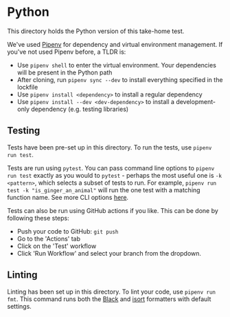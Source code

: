 # Python

This directory holds the Python version of this take-home test.

We've used [Pipenv](https://pypi.org/project/pipenv/) for dependency and virtual environment management.  If you've not
used Pipenv before, a TLDR is:

- Use `pipenv shell` to enter the virtual environment.  Your dependencies will be present in the Python path
- After cloning, run `pipenv sync --dev` to install everything specified in the lockfile
- Use `pipenv install <dependency>` to install a regular dependency
- Use `pipenv install --dev <dev-dependency>` to install a development-only dependency (e.g. testing libraries)

## Testing

Tests have been pre-set up in this directory.  To run the tests, use `pipenv run test`.

Tests are run using `pytest`. You can pass command line options to `pipenv run test` exactly as you would to `pytest` -
perhaps the most useful one is `-k <pattern>`, which selects a subset of tests to run. For example,
`pipenv run test -k "is_ginger_an_animal"` will run the one test with a matching function name. See more CLI options
[here](https://docs.pytest.org/en/6.2.x/usage.html).

Tests can also be run using GitHub actions if you like.  This can be done by following these steps:

* Push your code to GitHub: `git push`
* Go to the 'Actions' tab
* Click on the 'Test' workflow
* Click 'Run Workflow' and select your branch from the dropdown.


## Linting

Linting has been set up in this directory. To lint your code, use `pipenv run fmt`.  This command runs both the
[Black](https://github.com/psf/black) and [isort](https://github.com/PyCQA/isort) formatters with default settings.
